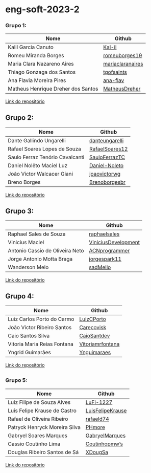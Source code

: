 # eng-soft-2023-2 

### Grupo 1:

|Nome|Github|
|---|---|
|Kalil Garcia Canuto|[Kal-il](https://github.com/Kal-il)|
|Romeu Miranda Borges|[romeuborges19](https://github.com/romeuborges19)|
|Maria Clara Nazareno Aires|[mariaclaranaires](https://github.com/mariaclaranaires)|
|Thiago Gonzaga dos Santos|[tgofsaints](https://github.com/tgofsaints)|
|Ana Flavia Moreira Pires|[ana-flav](https://github.com/ana-flav)|
|Matheus Henrique Dreher dos Santos|[MatheusDreher](https://github.com/MatheusDreher)|
[Link do repositório](https://github.com/Kal-il/ES-2023_2-Adoteme)
##

## Grupo 2: 
|Nome|Github|
|---|---|
|Dante Gallindo Ungarelli|[danteungarelli](https://github.com/danteungarelli)|
|Rafael Soares Lopes de Souza|[RafaelSoares12](https://github.com/RafaelSoares12)|
|Saulo Ferraz Tenório Cavalcanti|[SauloFerrazTC](https://github.com/SauloFerrazTC)|
|Daniel Nolêto Maciel Luz|[Daniel-Noleto](https://github.com/Daniel-Noleto)|
|João Victor Walcacer Giani|[joaovictorwg](https://github.com/joaovictorwg)|
|Breno Borges|[Brenoborgesbr](https://github.com/Brenoborgesbr)|
[Link do repositório](https://github.com/danteungarelli/Blogue-pessoal-eng-soft-2023-2)
##

## Grupo 3: 
|Nome|Github|
|---|---|
|Raphael Sales de Souza|[raphaelsales](https://github.com/raphaelsales)|
|Vinicius Maciel|[ViniciusDevelopment](https://github.com/ViniciusDevelopment)|
|Antonio Cassio de Oliveira Neto|[ACNprogrammer](https://github.com/ACNprogrammer/)|
|Jorge Antonio Motta Braga|[jorgespark11](https://github.com/jorgespark11)|
|Wanderson Melo|[sadMello](https://github.com/sadMello)|
[Link do repositório](https://github.com/jorgespark11/Engsoft2023.git)
##

## Grupo 4: 
|Nome|Github|
|---|---|
|Luiz Carlos Porto do Carmo|[LuizCPorto](https://github.com/LuizCPorto)|
|João Victor Ribeiro Santos|[Carecovisk](https://github.com/Carecovisk)|
|Caio Santos Silva|[CaioSantdev](https://github.com/CaioSantdev)|
|Vitoria Maria Reias Fontana|[Vitoriamrfontana](https://github.com/Vitoriamrfontana)|
|Yngrid Guimarães|[Ynguimaraes](https://github.com/Ynguimaraes)|
[Link do repositório](https://github.com/LuizCPorto/ES-2023-2-Maze-Bank)
##

### Grupo 5:

|Nome|Github|
|---|---|
|Luiz Filipe de Souza Alves|[LuFi-1227](https://github.com/LuFi-1227)|
|Luís Felipe Krause de Castro|[LuisFelipeKrause](https://github.com/LuisFelipeKrause)|
|Rafael de Oliveira Ribeiro|[rafaeld74](https://github.com/rafaeld74)|
|Patryck Henryck Moreira Silva|[PHmore](https://github.com/PHmore)|
|Gabryel Soares Marques|[GabryelMarques](https://github.com/GabryelMarques)|
|Cassio Coutinho Lima|[Coutinhopmw’s](https://github.com/Coutinhopmw)|
|Douglas Ribeiro Santos de Sá|[XDougSa](https://github.com/XDougSa)|
[Link do repositório](https://github.com/LuFi-1227/Eng-Soft-2023-2.git)
##
